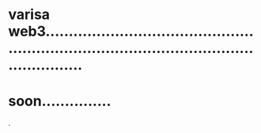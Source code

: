 # varisa web3..................................................................................................................
# soon...............
.
